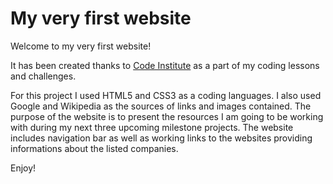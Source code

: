 # My very first website

Welcome to my very first website! 

It has been created thanks to [Code Institute](https://codeinstitute.net) as a part of my coding lessons and challenges.

For this project I used HTML5 and CSS3 as a coding languages. 
I also used Google and Wikipedia as the sources of links and images contained.
The purpose of the website is to present the resources I am going to be working with during my next three upcoming milestone projects.
The website includes navigation bar as well as working links to the websites providing informations about the listed companies.

Enjoy!
